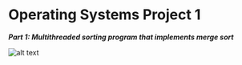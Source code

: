# Operating Systems Project 1

***Part 1: Multithreaded sorting program that implements merge sort***

![alt text](https://www.coursehero.com/qa/attachment/17486375/)
